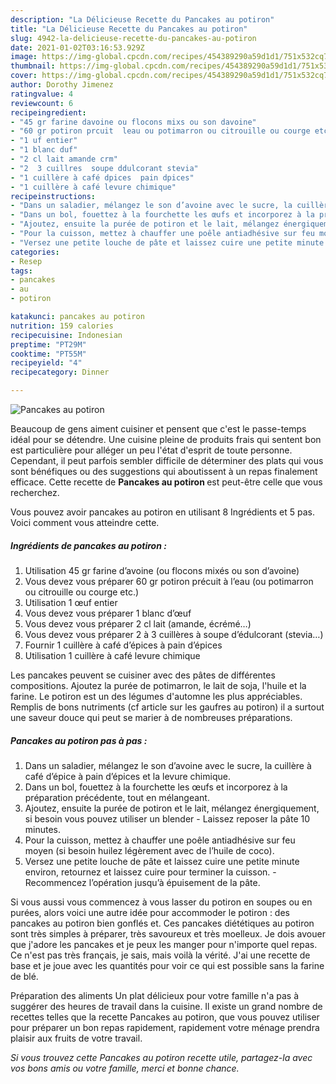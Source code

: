 ```yaml
---
description: "La Délicieuse Recette du Pancakes au potiron"
title: "La Délicieuse Recette du Pancakes au potiron"
slug: 4942-la-delicieuse-recette-du-pancakes-au-potiron
date: 2021-01-02T03:16:53.929Z
image: https://img-global.cpcdn.com/recipes/454389290a59d1d1/751x532cq70/pancakes-au-potiron-photo-principale-de-la-recette.jpg
thumbnail: https://img-global.cpcdn.com/recipes/454389290a59d1d1/751x532cq70/pancakes-au-potiron-photo-principale-de-la-recette.jpg
cover: https://img-global.cpcdn.com/recipes/454389290a59d1d1/751x532cq70/pancakes-au-potiron-photo-principale-de-la-recette.jpg
author: Dorothy Jimenez
ratingvalue: 4
reviewcount: 6
recipeingredient:
- "45 gr farine davoine ou flocons mixs ou son davoine"
- "60 gr potiron prcuit  leau ou potimarron ou citrouille ou courge etc"
- "1 uf entier"
- "1 blanc duf"
- "2 cl lait amande crm"
- "2  3 cuillres  soupe ddulcorant stevia"
- "1 cuillère à café dpices  pain dpices"
- "1 cuillère à café levure chimique"
recipeinstructions:
- "Dans un saladier, mélangez le son d’avoine avec le sucre, la cuillère à café d’épice à pain d’épices et la levure chimique."
- "Dans un bol, fouettez à la fourchette les œufs et incorporez à la préparation précédente, tout en mélangeant."
- "Ajoutez, ensuite la purée de potiron et le lait, mélangez énergiquement, si besoin vous pouvez utiliser un blender Laissez reposer la pâte 10 minutes."
- "Pour la cuisson, mettez à chauffer une poêle antiadhésive sur feu moyen (si besoin huilez légèrement avec de l’huile de coco)."
- "Versez une petite louche de pâte et laissez cuire une petite minute environ, retournez et laissez cuire pour terminer la cuisson. Recommencez l’opération jusqu’à épuisement de la pâte."
categories:
- Resep
tags:
- pancakes
- au
- potiron

katakunci: pancakes au potiron 
nutrition: 159 calories
recipecuisine: Indonesian
preptime: "PT29M"
cooktime: "PT55M"
recipeyield: "4"
recipecategory: Dinner

---
```



![Pancakes au potiron](https://img-global.cpcdn.com/recipes/454389290a59d1d1/751x532cq70/pancakes-au-potiron-photo-principale-de-la-recette.jpg)

Beaucoup de gens aiment cuisiner et pensent que c'est le passe-temps idéal pour se détendre. Une cuisine pleine de produits frais qui sentent bon est particulière pour alléger un peu l'état d'esprit de toute personne. Cependant, il peut parfois sembler difficile de déterminer des plats qui vous sont bénéfiques ou des suggestions qui aboutissent à un repas finalement efficace. Cette recette de <strong> Pancakes au potiron </strong> est peut-être celle que vous recherchez.

<!--inarticleads1-->

Vous pouvez avoir pancakes au potiron en utilisant 8 Ingrédients et 5 pas. Voici comment vous atteindre cette.

##### Ingrédients de pancakes au potiron :

1. Utilisation 45 gr farine d’avoine (ou flocons mixés ou son d’avoine)
1. Vous devez vous préparer 60 gr potiron précuit à l’eau (ou potimarron ou citrouille ou courge etc.)
1. Utilisation 1 œuf entier
1. Vous devez vous préparer 1 blanc d’œuf
1. Vous devez vous préparer 2 cl lait (amande, écrémé…)
1. Vous devez vous préparer 2 à 3 cuillères à soupe d’édulcorant (stevia…)
1. Fournir 1 cuillère à café d’épices à pain d’épices
1. Utilisation 1 cuillère à café levure chimique


Les pancakes peuvent se cuisiner avec des pâtes de différentes compositions. Ajoutez la purée de potimarron, le lait de soja, l&#39;huile et la farine. Le potiron est un des légumes d&#39;automne les plus appréciables. Remplis de bons nutriments (cf article sur les gaufres au potiron) il a surtout une saveur douce qui peut se marier à de nombreuses préparations. 

<!--inarticleads2-->

##### Pancakes au potiron pas à pas :

1. Dans un saladier, mélangez le son d’avoine avec le sucre, la cuillère à café d’épice à pain d’épices et la levure chimique.
1. Dans un bol, fouettez à la fourchette les œufs et incorporez à la préparation précédente, tout en mélangeant.
1. Ajoutez, ensuite la purée de potiron et le lait, mélangez énergiquement, si besoin vous pouvez utiliser un blender - Laissez reposer la pâte 10 minutes.
1. Pour la cuisson, mettez à chauffer une poêle antiadhésive sur feu moyen (si besoin huilez légèrement avec de l’huile de coco).
1. Versez une petite louche de pâte et laissez cuire une petite minute environ, retournez et laissez cuire pour terminer la cuisson. - Recommencez l’opération jusqu’à épuisement de la pâte.


Si vous aussi vous commencez à vous lasser du potiron en soupes ou en purées, alors voici une autre idée pour accommoder le potiron : des pancakes au potiron bien gonflés et. Ces pancakes diététiques au potiron sont très simples à préparer, très savoureux et très moelleux. Je dois avouer que j&#39;adore les pancakes et je peux les manger pour n&#39;importe quel repas. Ce n&#39;est pas très français, je sais, mais voilà la vérité. J&#39;ai une recette de base et je joue avec les quantités pour voir ce qui est possible sans la farine de blé. 

<!--inarticleads1-->

<p>
Préparation des aliments Un plat délicieux pour votre famille n'a pas à suggérer des heures de travail dans la cuisine. Il existe un grand nombre de recettes telles que la recette Pancakes au potiron, que vous pouvez utiliser pour préparer un bon repas rapidement, rapidement votre ménage prendra plaisir aux fruits de votre travail.
</p>

<p>
<i>Si vous trouvez cette Pancakes au potiron recette utile, partagez-la avec vos bons amis ou votre famille, merci et bonne chance.</i>
</p>
